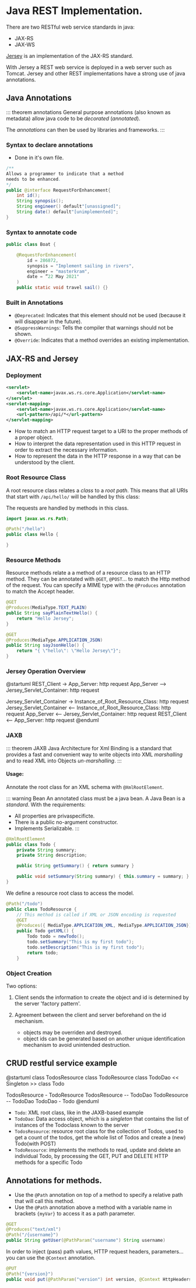 # Java REST Implementation.

There are two RESTful web service standards in java:
+ JAX-RS
+ JAX-WS

[Jersey](https://eclipse-ee4j.github.io/jersey/) is an implementation of the JAX-RS standard.

With Jersey a REST web service is deployed in a web server such as Tomcat.
Jersey and other REST implementations have a strong use of java annotations.

## Java Annotations

::: theorem annotations
General purpose annotations (also known as metadata) allow java
code to be *decorated* (*annotated*).

The *annotations* can then be used by libraries and frameworks.
:::

### Syntax to declare annotations

+ Done in it's own file.
```java
/**
Allows a programmer to indicate that a method
needs to be enhanced.
*/
public @interface RequestForEnhancement{
    int id();
    String synopsis();
    String engineer() default"[unassigned]";
    String date() default"[unimplemented]";
}
```

### Syntax to annotate code

```java
public class Boat {

    @RequestForEnhancement(
        id = 286872,
        synopsis = "Implement sailing in rivers",
        engineer = "masterkram",
        date = ”22 May 2021"
    )
    public static void travel sail() {}
```

### Built in Annotations

+ `@Deprecated`: Indicates that this element
should not be used (because it will disappear in the future).
+ `@SuppressWarnings`: Tells the compiler that warnings should not be shown.
+ `@Override`: Indicates that a method overrides an existing implementation.

## JAX-RS and Jersey

### Deployment

```xml
<servlet>
    <servlet-name>javax.ws.rs.core.Application</servlet-name>
</servlet>
<servlet-mapping>
    <servlet-name>javax.ws.rs.core.Application</servlet-name>
    <url-pattern>/api/*</url-pattern>
</servlet-mapping>
```

+ How to match an HTTP request target to
a URI to the proper methods of a proper object.
+ How to interpret the data representation used in this HTTP request in order to extract the necessary information.
+ How to represent the data in the HTTP response in a way that can be understood by the client.

### Root Resource Class

A root resource class relates a *class* to a *root path*. This means that all URIs
that start with `/api/hello/` will be handled by this class:

The requests are handled by methods in this class.

```java
import javax.ws.rs.Path;

@Path("/hello")
public class Hello {

}
```

### Resource Methods

Resource methods relate a a method of a resource
class to an HTTP method. They can be annotated with `@GET`, `@POST`... to match the Http method of the request. You can specify a MIME type with the `@Produces` annotation to match the Accept header.

```java
@GET
@Produces(MediaType.TEXT_PLAIN)
public String sayPlainTextHello() {
    return "Hello Jersey";
}

@GET
@Produces(MediaType.APPLICATION_JSON)
public String sayJsonHello() {
    return "{ \"hello\": \"Hello Jersey\"}";
}
```

### Jersey Operation Overview

@startuml
REST_Client -> App_Server: http request
App_Server --> Jersey_Servlet_Container: http request

Jersey_Servlet_Container -> Instance_of_Root_Resource_Class: http request
Jersey_Servlet_Container <-- Instance_of_Root_Resource_Class: http request
App_Server <-- Jersey_Servlet_Container: http request
REST_Client <-- App_Server: http request
@enduml

### JAXB

::: theorem JAXB
Java Architecture for Xml Binding is a standard that provides a fast and convenient way to write objects into XML *marshalling* and to read XML into Objects *un-marshalling*.
:::

#### Usage:
Annotate the root class for an XML schema with
`@XmlRootElement`.

::: warning Bean
An annotated class must be a java bean.
A Java Bean is a *standard*. With the requirements:
+ All properties are privaspecificte.
+ There is a public no-argument constructor.
+ Implements Serializable.
:::

```java
@XmlRootElement
public class Todo {
    private String summary;
    private String description;

    public String getSummary() { return summary }

    public void setSummary(String summary) { this.summary = summary; }
}
```

We define a resource root class to access the model.

```java
@Path("/todo")
public class TodoResource {
    // This method is called if XML or JSON encoding is requested
    @GET
    @Produces({ MediaType.APPLICATION_XML, MediaType.APPLICATION_JSON})
    public Todo getXML() {
        Todo todo = newTodo();
        todo.setSummary("This is my first todo");
        todo.setDescription("This is my first todo");
        return todo;
    }
```

### Object Creation

Two options:
1. Client sends the information to create the object and id is determined by the server 'factory pattern'.

2. Agreement between the client and server beforehand on the id mechanism.
    + objects may be overriden and destroyed.
    + object ids can be generated based on another unique identification mechanism to avoid unintended destruction.

## CRUD restful service example

@startuml
class TodosResource
class TodoResource
class TodoDao << Singleton >>
class Todo

TodosResource - TodoResource
TodosResource -- TodoDao
TodoResource -- TodoDao
TodoDao - Todo
@enduml

+ `Todo`: XML root class, like in the JAXB-based example
+ `TodoDao`: Data access object, which is a *singleton* that contains the list of instances of the Todoclass known to the server
+ `TodosResource`: resource root class for the collection of Todos, used to get a count of the todos, get the whole list of Todos and create a (new) Todo(with POST)
+ `TodoResource`: implements the methods to read, update and delete an individual Todo, by processing the GET, PUT and DELETE HTTP methods for a specific Todo

## Annotations for methods.

+ Use the `@Path` annotation on top of a method to specify
a relative path that will call this method.
+ Use the `@Path` annotation above a method with a variable name in brackets `{myVar}` to access it as a path parameter.

```java
@GET
@Produces("text/xml")
@Path("/{username}")
public String getUser(@PathParam("username") String username)
```

In order to inject (pass) path values, HTTP request headers, parameters... you can use the `@Context` annotation.

```java
@PUT
@Path("{version}")
public void put(@PathParam("version") int version, @Context HttpHeaders headers, byte[] in) {}
```